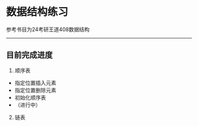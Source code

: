 # 数据结构练习
参考书目为24考研王道408数据结构
_________________
## 目前完成进度
1. 顺序表
  - 指定位置插入元素
  - 指定位置删除元素
  - 初始化顺序表
  - （进行中）

2. 链表
